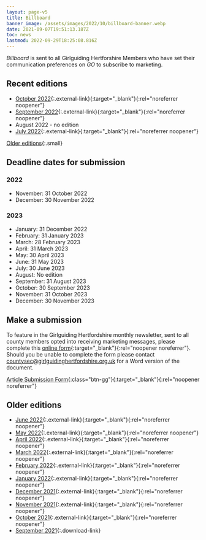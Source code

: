 ```yaml
---
layout: page-v5
title: Billboard
banner_image: /assets/images/2022/10/billboard-banner.webp
date: 2021-09-07T19:51:13.187Z
toc: news
lastmod: 2022-09-29T18:25:08.816Z
---
```

_Billboard_ is sent to all Girlguiding Hertforshire Members who have set their communication preferences on _GO_ to subscribe to marketing.

## Recent editions

- [October 2022](https://mailchi.mp/6e3588d46675/oct-2022-billboard-13511564){:.external-link}{:target="_blank"}{:rel="noreferrer noopener"}
- [September 2022](https://mailchi.mp/d76fe1dec005/sept-2022-billboard-13506144){:.external-link}{:target="_blank"}{:rel="noreferrer noopener"}
- August 2022 - no edition
- [July 2022](https://mailchi.mp/6407b730a1e6/july-2022-billboard-13503552){:.external-link}{:target="_blank"}{:rel="noreferrer noopener"}

[Older editions](#older-editions){:.small}

## Deadline dates for submission

### 2022

- November: 31 October 2022
- December: 30 November 2022

### 2023

- January: 31 December 2022
- February: 31 January 2023
- March: 28 February 2023
- April: 31 March 2023
- May: 30 April 2023
- June: 31 May 2023
- July: 30 June 2023
- August: No edition
- September: 31 August 2023
- October: 30 September 2023
- November: 31 October 2023
- December: 30 November 2023

## Make a submission

To feature in the Girlguiding Hertfordshire monthly newsletter, sent to all county members opted into receiving marketing messages, please complete this [online form](https://forms.office.com/Pages/ResponsePage.aspx?id=3yob_CzTykeMNWNnWM6OwYCE4GYtXJ9Ogtjv7oAM_iJUMENVSEM5TEFGQUNVQ1BERklIT0ozUzcwMi4u){:target="_blank"}{:rel="noopener noreferrer"}.  Should you be unable to complete the form please contact <countysec@girlguidinghertfordshire.org.uk> for a Word version of the document.

[Article Submission Form](https://forms.office.com/Pages/ResponsePage.aspx?id=3yob_CzTykeMNWNnWM6OwYCE4GYtXJ9Ogtjv7oAM_iJUMENVSEM5TEFGQUNVQ1BERklIT0ozUzcwMi4u){:class="btn-gg"}{:target="_blank"}{:rel="noopener noreferrer"}

## Older editions

- [June 2022](https://mailchi.mp/586f9b294f22/june-2022-billboard-13502192){:.external-link}{:target="_blank"}{:rel="noreferrer noopener"}
- [May 2022](https://mailchi.mp/19c64a151e40/may-2022-billboard-13497112){:.external-link}{:target="_blank"}{:rel="noreferrer noopener"}
- [April 2022](https://mailchi.mp/68a62c9920e7/april-2022-billboard-13450640){:.external-link}{:target="_blank"}{:rel="noreferrer noopener"}
- [March 2022](https://mailchi.mp/29e184bd9d33/march-2022-billboard-13447924){:.external-link}{:target="_blank"}{:rel="noreferrer noopener"}
- [February 2022](https://mailchi.mp/1c4050de964e/feb-2022-billboard-6537356){:.external-link}{:target="_blank"}{:rel="noreferrer noopener"}
- [January 2022](https://mailchi.mp/5f7bc6af2310/jan-2022-billboard-6534420){:.external-link}{:target="_blank"}{:rel="noreferrer noopener"}
- [December 2021](https://mailchi.mp/38a6694a010d/dec-2021-billboard-6529040){:.external-link}{:target="_blank"}{:rel="noreferrer noopener"}
- [November 2021](https://mailchi.mp/727accb72bee/nov-2021-billboard-6525976){:.external-link}{:target="_blank"}{:rel="noreferrer noopener"}
- [October 2021](https://mailchi.mp/2efbb058862e/oct-2021-billboard-6520952){:.external-link}{:target="_blank"}{:rel="noreferrer noopener"}
- [September 2021](/assets/docs/september-2021-newsletter.pdf){:.download-link}
